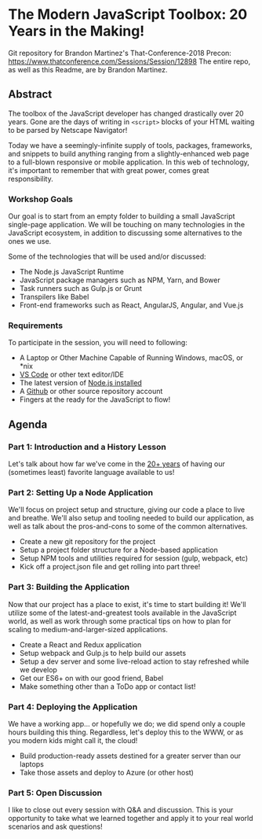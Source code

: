 # The Modern JavaScript Toolbox: 20 Years in the Making!
Git repository for Brandon Martinez's That-Conference-2018 Precon: https://www.thatconference.com/Sessions/Session/12898
The entire repo, as well as this Readme, are by Brandon Martinez.

## Abstract

The toolbox of the JavaScript developer has changed drastically over 20 years. Gone are the days of writing in `<script>` blocks of your HTML waiting to be parsed by Netscape Navigator!

Today we have a seemingly-infinite supply of tools, packages, frameworks, and snippets to build anything ranging from a slightly-enhanced web page to a full-blown responsive or mobile application. In this web of technology, it's important to remember that with great power, comes great responsibility.

### Workshop Goals

Our goal is to start from an empty folder to building a small JavaScript single-page application. We will be touching on many technologies in the JavaScript ecosystem, in addition to discussing some alternatives to the ones we use.

Some of the technologies that will be used and/or discussed:

* The Node.js JavaScript Runtime
* JavaScript package managers such as NPM, Yarn, and Bower
* Task runners such as Gulp.js or Grunt
* Transpilers like Babel
* Front-end frameworks such as React, AngularJS, Angular, and Vue.js

### Requirements

To participate in the session, you will need to following:

* A Laptop or Other Machine Capable of Running Windows, macOS, or *nix
* [VS Code](https://code.visualstudio.com/) or other text editor/IDE
* The latest version of [Node.js installed](https://nodejs.org/en/) 
* A [Github](https://www.github.com/) or other source repository account
* Fingers at the ready for the JavaScript to flow!

## Agenda

### Part 1: Introduction and a History Lesson

Let's talk about how far we've come in the [20+ years](https://web.archive.org/web/20070916144913/http://wp.netscape.com/newsref/pr/newsrelease67.html) of having our (sometimes least) favorite language available to us!

### Part 2: Setting Up a Node Application

We'll focus on project setup and structure, giving our code a place to live and breathe. We'll also setup and tooling needed to build our application, as well as talk about the pros-and-cons to some of the common alternatives.

* Create a new git repository for the project
* Setup a project folder structure for a Node-based application
* Setup NPM tools and utilities required for session (gulp, webpack, etc)
* Kick off a project.json file and get rolling into part three!

### Part 3: Building the Application

Now that our project has a place to exist, it's time to start building it! We'll utilize some of the latest-and-greatest tools available in the JavaScript world, as well as work through some practical tips on how to plan for scaling to medium-and-larger-sized applications.

* Create a React and Redux application
* Setup webpack and Gulp.js to help build our assets
* Setup a dev server and some live-reload action to stay refreshed while we develop
* Get our ES6+ on with our good friend, Babel
* Make something other than a ToDo app or contact list!

### Part 4: Deploying the Application

We have a working app… or hopefully we do; we did spend only a couple hours building this thing. Regardless, let's deploy this to the WWW, or as you modern kids might call it, the cloud!

* Build production-ready assets destined for a greater server than our laptops
* Take those assets and deploy to Azure (or other host)

### Part 5: Open Discussion

I like to close out every session with Q&A and discussion. This is your opportunity to take what we learned together and apply it to your real world scenarios and ask questions!
